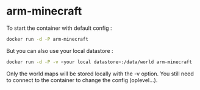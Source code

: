 # arm-minecraft

To start the container with default config :
```bash
docker run -d -P arm-minecraft
```

But you can also use your local datastore :
```bash
docker run -d -P -v <your local datastore>:/data/world arm-minecraft
```

Only the world maps will be stored locally with the -v option. You still need to connect to the container to change the config (oplevel...).

